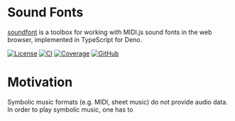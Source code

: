 # Sound Fonts

[soundfont] is a toolbox for working with MIDI.js sound fonts in the web
browser, implemented in TypeScript for Deno.

[![License][license badge]][license] [![CI][ci badge]][ci]
[![Coverage][coverage badge]][coverage] [![GitHub][github badge]][github]

# Motivation

Symbolic music formats (e.g. MIDI, sheet music) do not provide audio data. In
order to play symbolic music, one has to

[soundfont]: #

<!-- license -->

[license]: LICENSE
[license badge]: https://img.shields.io/badge/MIT-informational?&label=license

<!-- build -->

[ci]: https://github.com/eibens/soundfont/actions/workflows/ci.yml
[ci badge]: https://github.com/eibens/soundfont/actions/workflows/ci.yml/badge.svg

<!-- coverage -->

[coverage]: https://codecov.io/gh/eibens/soundfont
[coverage badge]: https://img.shields.io/codecov/c/github/eibens/soundfont?logo=codecov&label

<!-- github -->

[github]: https://github.com/eibens/soundfont
[github pages]: https://eibens.github.io/soundfont
[github badge]: https://img.shields.io/github/v/tag/eibens/soundfont?label&logo=github
